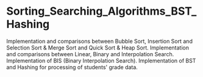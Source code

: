 # Sorting_Searching_Algorithms_BST_Hashing
 Implementation and comparisons between Bubble Sort, Insertion Sort and Selection Sort & Merge Sort and Quick Sort & Heap Sort. Implementation and comparisons between Linear, Binary and Interpolation Search. Implementation of BIS (Binary Interpolation Search). Implementation of BST and Hashing for processing of students' grade data.
